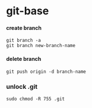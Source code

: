 # git-base


#### create branch
```
git branch -a
git branch new-branch-name

```

#### delete branch

```
git push origin -d branch-name
```

### unlock .git
```
sudo chmod -R 755 .git
```
